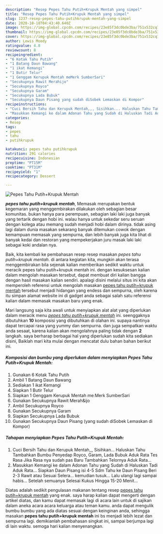 ```yaml
---
description: "Resep Pepes Tahu Putih+Krupuk Mentah yang simpel"
title: "Resep Pepes Tahu Putih+Krupuk Mentah yang simpel"
slug: 1237-resep-pepes-tahu-putihkrupuk-mentah-yang-simpel
date: 2020-10-18T04:43:40.640Z
image: https://img-global.cpcdn.com/recipes/23e85f3dc0bde3ba/751x532cq70/pepes-tahu-putihkrupuk-mentah-foto-resep-utama.jpg
thumbnail: https://img-global.cpcdn.com/recipes/23e85f3dc0bde3ba/751x532cq70/pepes-tahu-putihkrupuk-mentah-foto-resep-utama.jpg
cover: https://img-global.cpcdn.com/recipes/23e85f3dc0bde3ba/751x532cq70/pepes-tahu-putihkrupuk-mentah-foto-resep-utama.jpg
author: Lewis Moody
ratingvalue: 4.8
reviewcount: 8
recipeingredient:
- "6 Kotak Tahu Putih"
- "1 Batang Daun Bawang"
- "1 ikat Kemangi"
- "1 Butir Telur"
- "1 Genggam Kerupuk Mentah meMerk SumberSari"
- "Secukupnya Rawit Merahijo"
- "Secukupnya Royco"
- "Secukupnya Garam"
- "Secukupnya Lada Bubuk"
- "Secukupnya Daun Pisang yang sudah diSobek Lemaskan di Kompor"
recipeinstructions:
- "Cuci Bersih Tahu dan Kerupuk Mentah,,, Sisihkan... Haluskan Tahu Tambahkan Bumbu Penyedap Royco, Garam, Lada Bubuk Aduk Rata Tes Rasa Jika Rasa nya sudah pas Baru Tambahkan Telornya Aduk Rata..."
- "Masukkan Kemangi ke dalam Adonan Tahu yang Sudah di Haluskan Tadi Aduk Rata... Siapkan Daun Pisang isi 4-5 Sdm Tahu ke Daun Pisang Beri 2-3 Rawit atau Sesuai Selera... kemudian tusuk... Lalu ulangi lagi sampai habis... Setelah semuanya Selesai Kukus Hingga 15-20 Menit..."
categories:
- Resep
tags:
- pepes
- tahu
- putihkrupuk

katakunci: pepes tahu putihkrupuk 
nutrition: 291 calories
recipecuisine: Indonesian
preptime: "PT15M"
cooktime: "PT31M"
recipeyield: "1"
recipecategory: Dessert

---
```



![Pepes Tahu Putih+Krupuk Mentah](https://img-global.cpcdn.com/recipes/23e85f3dc0bde3ba/751x532cq70/pepes-tahu-putihkrupuk-mentah-foto-resep-utama.jpg)

<b><i>pepes tahu putih+krupuk mentah</i></b>, Memasak merupakan bentuk kegemaran yang menggembirakan dilakukan oleh sebagian besar komunitas. bukan hanya para perempuan, sebagian laki laki juga banyak yang tertarik dengan hobi ini. walau hanya untuk sekedar seru seruan dengan kolega atau memang sudah menjadi hobi dalam dirinya. tidak asing lagi dalam dunia masakan sekarang banyak ditemukan cowok dengan kemampuan memasak yang sempurna, dan lebih banyak juga kita lihat di banyak kedai dan restoran yang mempekerjakan juru masak laki laki sebagai koki andalan nya.

Baik, kita kembali ke pembahasan resep resep masakan <i>pepes tahu putih+krupuk mentah</i>. di antara kegiatan kita, mungkin akan terasa menggembirakan bila sejenak kalian memberikan sedikit waktu untuk meracik pepes tahu putih+krupuk mentah ini. dengan kesuksesan kalian dalam mengolah masakan tersebut, dapat membuat diri kalian bangga dengan hasil masakan kalian sendiri. apalagi disini melalui situs ini kita akan memperoleh referensi untuk mengolah masakan <u>pepes tahu putih+krupuk mentah</u> tersebut menjadi hidangan yang endess dan sempurna, oleh karena itu simpan alamat website ini di gadget anda sebagai salah satu referensi kalian dalam memasak masakan baru yang enak.




Mari langsung saja kita awali untuk menyiapkan alat alat yang diperlukan dalam meracik menu <u><i>pepes tahu putih+krupuk mentah</i></u> ini. seenggaknya dibutuhkan <b>10</b> komposisi yang dibutuhkan di olahan ini. supaya nantinya dapat tercapai rasa yang yummy dan sempurna. dan juga sempatkan waktu anda sesaat, karena kalian akan mengolahnya paling tidak dengan <b>2</b> langkah. saya berharap berbagai hal yang diperlukan sudah kita sediakan disini, Baiklah mari kita mulai dengan mencatat dulu bahan bahan berikut ini.

<!--inarticleads1-->

##### Komposisi dan bumbu yang diperlukan dalam menyiapkan Pepes Tahu Putih+Krupuk Mentah:

1. Gunakan 6 Kotak Tahu Putih
1. Ambil 1 Batang Daun Bawang
1. Sediakan 1 ikat Kemangi
1. Siapkan 1 Butir Telur
1. Siapkan 1 Genggam Kerupuk Mentah me:Merk SumberSari
1. Gunakan Secukupnya Rawit Merah&amp;ijo
1. Ambil Secukupnya Royco
1. Gunakan Secukupnya Garam
1. Siapkan Secukupnya Lada Bubuk
1. Gunakan Secukupnya Daun Pisang (yang sudah diSobek Lemaskan di Kompor)




<!--inarticleads2-->

##### Tahapan menyiapkan Pepes Tahu Putih+Krupuk Mentah:

1. Cuci Bersih Tahu dan Kerupuk Mentah,,, Sisihkan... Haluskan Tahu Tambahkan Bumbu Penyedap Royco, Garam, Lada Bubuk Aduk Rata Tes Rasa Jika Rasa nya sudah pas Baru Tambahkan Telornya Aduk Rata...
1. Masukkan Kemangi ke dalam Adonan Tahu yang Sudah di Haluskan Tadi Aduk Rata... Siapkan Daun Pisang isi 4-5 Sdm Tahu ke Daun Pisang Beri 2-3 Rawit atau Sesuai Selera... kemudian tusuk... Lalu ulangi lagi sampai habis... Setelah semuanya Selesai Kukus Hingga 15-20 Menit...




Diatas adalah sedikit pengulasan makanan tentang resep <u>pepes tahu putih+krupuk mentah</u> yang enak. saya harap kalian dapat mengerti dengan artikel diatas, dan kamu dapat memasak lagi di acara lain untuk di sajikan dalam aneka acara acara keluarga atau teman kamu. anda dapat mengulik bumbu bumbu yang ada diatas sesuai dengan keinginan anda, sehingga masakan <b>pepes tahu putih+krupuk mentah</b> ini bs menjadi lebih lezat dan sempurna lagi. demikianlah pembahasan singkat ini, sampai berjumpa lagi di lain waktu. semoga hari kalian menyenangkan.
